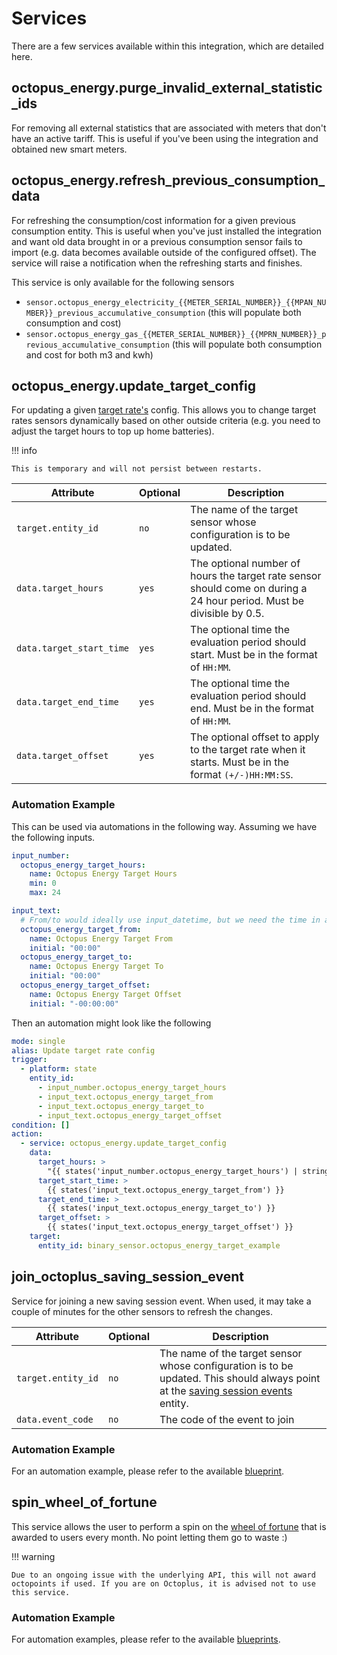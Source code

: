 # Services

There are a few services available within this integration, which are detailed here.

## octopus_energy.purge_invalid_external_statistic_ids

For removing all external statistics that are associated with meters that don't have an active tariff. This is useful if you've been using the integration and obtained new smart meters.

## octopus_energy.refresh_previous_consumption_data

For refreshing the consumption/cost information for a given previous consumption entity. This is useful when you've just installed the integration and want old data brought in or a previous consumption sensor fails to import (e.g. data becomes available outside of the configured offset). The service will raise a notification when the refreshing starts and finishes.

This service is only available for the following sensors

- `sensor.octopus_energy_electricity_{{METER_SERIAL_NUMBER}}_{{MPAN_NUMBER}}_previous_accumulative_consumption` (this will populate both consumption and cost)
- `sensor.octopus_energy_gas_{{METER_SERIAL_NUMBER}}_{{MPRN_NUMBER}}_previous_accumulative_consumption` (this will populate both consumption and cost for both m3 and kwh)

## octopus_energy.update_target_config

For updating a given [target rate's](./setup/target_rate.md) config. This allows you to change target rates sensors dynamically based on other outside criteria (e.g. you need to adjust the target hours to top up home batteries).

!!! info

    This is temporary and will not persist between restarts.

| Attribute                | Optional | Description                                                                                                           |
| ------------------------ | -------- | --------------------------------------------------------------------------------------------------------------------- |
| `target.entity_id`       | `no`     | The name of the target sensor whose configuration is to be updated.                                                   |
| `data.target_hours`      | `yes`    | The optional number of hours the target rate sensor should come on during a 24 hour period. Must be divisible by 0.5. |
| `data.target_start_time` | `yes`    | The optional time the evaluation period should start. Must be in the format of `HH:MM`.                               |
| `data.target_end_time`   | `yes`    | The optional time the evaluation period should end. Must be in the format of `HH:MM`.                                 |
| `data.target_offset`     | `yes`    | The optional offset to apply to the target rate when it starts. Must be in the format `(+/-)HH:MM:SS`.                |

### Automation Example

This can be used via automations in the following way. Assuming we have the following inputs.

```yaml
input_number:
  octopus_energy_target_hours:
    name: Octopus Energy Target Hours
    min: 0
    max: 24

input_text:
  # From/to would ideally use input_datetime, but we need the time in a different format
  octopus_energy_target_from:
    name: Octopus Energy Target From
    initial: "00:00"
  octopus_energy_target_to:
    name: Octopus Energy Target To
    initial: "00:00"
  octopus_energy_target_offset:
    name: Octopus Energy Target Offset
    initial: "-00:00:00"
```

Then an automation might look like the following

```yaml
mode: single
alias: Update target rate config
trigger:
  - platform: state
    entity_id:
      - input_number.octopus_energy_target_hours
      - input_text.octopus_energy_target_from
      - input_text.octopus_energy_target_to
      - input_text.octopus_energy_target_offset
condition: []
action:
  - service: octopus_energy.update_target_config
    data:
      target_hours: >
        "{{ states('input_number.octopus_energy_target_hours') | string }}"
      target_start_time: >
        {{ states('input_text.octopus_energy_target_from') }}
      target_end_time: >
        {{ states('input_text.octopus_energy_target_to') }}
      target_offset: >
        {{ states('input_text.octopus_energy_target_offset') }}
    target:
      entity_id: binary_sensor.octopus_energy_target_example
```

## join_octoplus_saving_session_event

Service for joining a new saving session event. When used, it may take a couple of minutes for the other sensors to refresh the changes.

| Attribute                | Optional | Description                                                                                                           |
| ------------------------ | -------- | --------------------------------------------------------------------------------------------------------------------- |
| `target.entity_id`       | `no`     | The name of the target sensor whose configuration is to be updated. This should always point at the [saving session events](./entities/octoplus.md#saving-session-events) entity. |
| `data.event_code`      | `no`    | The code of the event to join |

### Automation Example

For an automation example, please refer to the available [blueprint](./blueprints.md#automatically-join-saving-sessions).

## spin_wheel_of_fortune

This service allows the user to perform a spin on the [wheel of fortune](./entities/wheel_of_fortune.md) that is awarded to users every month. No point letting them go to waste :)

!!! warning

    Due to an ongoing issue with the underlying API, this will not award octopoints if used. If you are on Octoplus, it is advised not to use this service.

### Automation Example

For automation examples, please refer to the available [blueprints](./blueprints.md#wheel-of-fortune).
